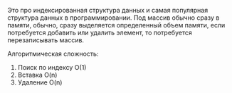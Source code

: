 Это про индексированная структура данных и самая популярная структура данных в программировании. Под массив обычно сразу в памяти, обычно, сразу выделяется определенный объем памяти, если потребуется добавить или удалить элемент, то потребуется перезаписывать массив.

Алгоритмическая сложность:
1. Поиск по индексу O(1)
2. Вставка O(n)
3. Удаление O(n)



